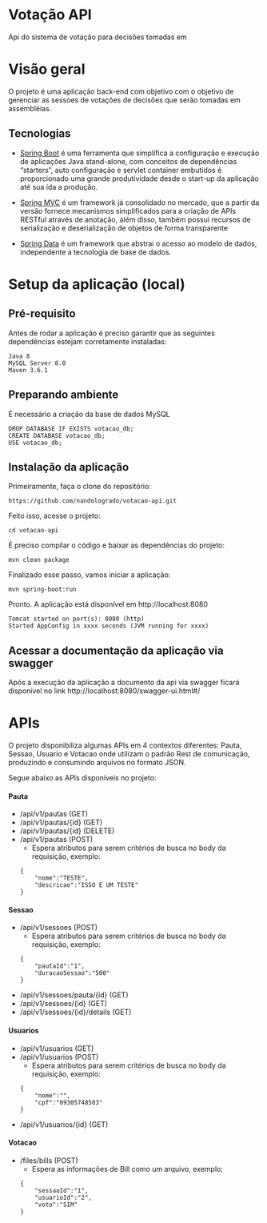 # Votação API
Api do sistema de votação para decisões tomadas em 

# Visão geral

O projeto é uma aplicação back-end com objetivo com o objetivo de gerenciar as sessoes de votações de decisões que serão tomadas em assembléias.

## Tecnologias

- [Spring Boot](https://projects.spring.io/spring-boot) é uma ferramenta que simplifica a configuração e execução de aplicações Java stand-alone,  com conceitos de dependências “starters”, auto configuração e servlet container embutidos é proporcionado uma grande produtividade desde o start-up da aplicação até sua ida a produção.
 
- [Spring MVC](https://docs.spring.io/spring/docs/current/spring-framework-reference/html/mvc.html) é um framework já consolidado no mercado, que a partir da versão fornece mecanismos simplificados para a criação de APIs RESTful através de anotação, além disso, também possui recursos de serialização e deserialização de objetos de forma transparente 
 
- [Spring Data](http://projects.spring.io/spring-data/) é um framework que abstrai o acesso ao modelo de dados, independente a tecnologia de base de dados.

 
# Setup da aplicação (local)

## Pré-requisito

Antes de rodar a aplicação é preciso garantir que as seguintes dependências estejam corretamente instaladas:
```
Java 8
MySQL Server 8.0
Maven 3.6.1 
```

## Preparando ambiente

É necessário a criação da base de dados MySQL

```
DROP DATABASE IF EXISTS votacao_db;
CREATE DATABASE votacao_db;
USE votacao_db;
```

## Instalação da aplicação

Primeiramente, faça o clone do repositório:
```
https://github.com/nandologrado/votacao-api.git
```
Feito isso, acesse o projeto:
```
cd votacao-api
```
É preciso compilar o código e baixar as dependências do projeto:
```
mvn clean package
```
Finalizado esse passo, vamos iniciar a aplicação:
```
mvn spring-boot:run
```
Pronto. A aplicação está disponível em http://localhost:8080
```
Tomcat started on port(s): 8080 (http)
Started AppConfig in xxxx seconds (JVM running for xxxx)
```

## Acessar a documentação da aplicação via swagger
Após a execução da aplicação a documento da api via swagger ficará disponível no link http://localhost:8080/swagger-ui.html#/


# APIs

O projeto disponibiliza algumas APIs em 4 contextos diferentes: Pauta, Sessao, Usuario e Votacao onde utilizam o padrão Rest de comunicação, produzindo e consumindo arquivos no formato JSON.

Segue abaixo as APIs disponíveis no projeto:

#### Pauta

 - /api/v1/pautas (GET)
 - /api/v1/pautas/{id} (GET)
 - /api/v1/pautas/{id} (DELETE)
 - /api/v1/pautas (POST)
     - Espera atributos para serem critérios de busca no body da requisição, exemplo:
    ```
	{
		"nome":"TESTE",
		"descricao":"ISSO É UM TESTE"
	}
    ```

#### Sessao
 
 - /api/v1/sessoes (POST)
     - Espera atributos para serem critérios de busca no body da requisição, exemplo:
    ```
	{
		"pautaId":"1",
		"duracaoSessao":"500"
	}
    ```
 - /api/v1/sessoes/pauta/{id} (GET)
 - /api/v1/sessoes/{id} (GET)
 - /api/v1/sessoes/{id}/details (GET)
 
 #### Usuarios
 
 - /api/v1/usuarios (GET)
 - /api/v1/usuarios (POST)
	- Espera atributos para serem critérios de busca no body da requisição, exemplo:
    ```
	{
		"nome":"",
		"cpf":"09305748503"
	}
	``` 
 - /api/v1/usuarios/{id} (GET)                

#### Votacao

 - /files/bills (POST)
    - Espera as informações de Bill como um arquivo, exemplo:
    ```
	{
		"sessaoId":"1",
		"usuarioId":"2",
		"voto":"SIM"
	}
    ```